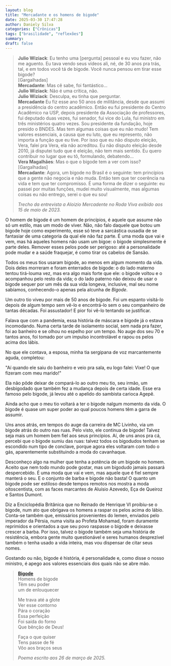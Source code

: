 ```yaml
---
layout: blog
title: "Mercadante e os homens de bigode"
date: 2025-03-30 17:47:28
author: Daniely Silva
categories: ["Crônicas"]
tags: ["brasilidade", "reflexões"]
summary:
draft: false
---
```

> **Julio Wiziack**: Eu tenho uma [pergunta] pessoal e eu vou fazer, não me aguento. Eu tava vendo seus vídeos ali, né, de 30 anos pra trás, tal, e em todos você tá de bigode. Você nunca pensou em tirar esse bigode?\
> [Gargalhadas]\
> **Mercadante**: Mas cê sabe, foi fantástico...\
> **Julio Wiziack**: Não é uma crítica, não.\
> **Julio Wiziack**: Desculpa, eu tinha que perguntar.\
> **Mercadante** Eu fiz esse ano 50 anos de militância, desde que assumi a   presidência do centro acadêmico. Então eu fui presidente do Centro Acadêmico na USP, depois presidente da Associação de professores, fui deputado duas vezes, fui senador, fui vice do Lula, fui ministro em três ministérios quatro vezes. Sou presidente da fundação, hoje presido o BNDES. Mas tem algumas coisas que eu não mudo! Tem valores essenciais, a causa que eu luto, que eu represento, não importa a função que eu tive. Por isso que eu não disputo eleição, Vera, falei pra Vera, ela não acreditou. Eu não disputo eleição desde 2010, já disputei tudo que é eleição, não tem mais sentido. Eu quero contribuir no lugar que eu tô, formulando, debatendo...\
> **Vera Magalhães**: Mas o que o bigode tem a ver com isso?\
> [Gargalhadas]\
> **Mercadante**: Agora, um bigode no Brasil é o seguinte: tem princípios que a gente não negocia e não muda. Então tem que ter coerência na vida e tem que ter compromisso. É uma forma de dizer o seguinte: eu passei por muitas funções, mudei muito visualmente, mas algumas coisas eu não entrego, serei o que eu sou!
>
> *Trecho da entrevista a Aloizio Mercadente no Roda Viva exibido aos 15 de maio de 2023.*

O homem de bigode é um homem de princípios, é aquele que assume não só um estilo, mas um modo de viver. Não, não falo daquele que botou um bigode hoje como experimento, esse só teve a sarcástica ousadia de se fantasiar de uma categoria da qual ele não faz parte. É uma moda que vai e vem, mas há aqueles homens não usam um bigoe: o bigode simplesmente é parte deles. Remover esses pelos pode ser perigoso: até a personalidade pode mudar e a saúde fraquejar, é como tirar os cabelos de Sansão.

Todos os meus tios usaram bigode, ao menos em algum momento da vida. Dois deles morreram e foram enterrados de bigode: o do lado materno tentou tirá-louma vez, mas era algo mais forte que ele: o bigode voltou e o acompanhou pelo resto da vida; o do lado paterno não deixou de usar o bigode sequer por um mês da sua vida longeva, inclusive, mal seu nome sabíamos, conhecendo-o apenas pela alcunha de *Bigode*.

Um outro tio viveu por mais de 50 anos de bigode. Foi um espanto visitá-lo depois de algum tempo sem vê-lo e encontrá-lo sem o seu companheiro de tantas décadas. Foi assustador! E pior foi vê-lo tentando se justificar.

Falava que com a pandemia, essa história de máscara e bigode já o estava incomodando. Numa certa tarde de isolamento social, sem nada pra fazer, foi ao banheiro e se olhou no espelho por um tempo. No auge dos seu 70 e tantos anos, foi tomado por um impulso incontrolável e rapou os pelos acima dos lábis.

No que ele contava, a esposa, minha tia sergipana de voz marcantemente aguda, completou:

"Aí quando ele saiu do banheiro e veio pra sala, eu logo falei: Vixe! O que fizeram com meu marido!"

Ela não pôde deixar de compará-lo ao outro meu tio, seu irmão, um desbigodado que também fez a mudança depois de certa idade. Esse era famoso pelo bigode, já levou até o apelido do sambista carioca Agepê.

Ainda acho que o meu tio voltará a ter o bigode nalgum momento da vida. O bigode é quase um super poder ao qual poucos homens têm a garra de assumir.

Uns anos atrás, em tempos do auge da carreira de MC Livinho, via um bigode atrás do outro nas ruas. Pelo visto, ele continua de bigode! Talvez seja mais um homem bem fiel aos seus princípios. Aí, de uns anos pra cá, percebi que o bigode sumiu das ruas: talvez todos os bigodudos tenham se escondido num tipo de conclave, porque agora eles voltaram com todo o gás, aparentemente substituindo a moda do cavanhaque.

Desconheço algo na mulher que tenha a potência de um bigode no homem. Aceito que nem todo mundo pode gostar, mas um bigodudo jamais passará despercebido. É uma moda que vai e vem, mas aquele que é fiel sempre manterá o seu. E o conjunto de barba e bigode não basta! O quanto um bigode pode ser estiloso desde tempos remotos nos mostra a moda oitoscentista, com as faces marcantes de Aluísio Azevedo, Eça de Queiroz e Santos Dumont.

Diz a Enciclopédia Britânica que no Reinado de Henrique VI proibiu-se o bigode, num ato que obrigava os homens a raspar os pelos acima do lábio. Conta-se também que, emissários provenientes do Iemen, enviados pelo imperador da Pérsia, numa visita ao Profeta Mohamad, foram duramente reprimidos e orientados a que seu povo raspasse o bigode e deixasse crescer a barba. Por isso, talvez o bigode também seja uma história de resistência, embora gente muito questionável e seres humanos desprezível também o tenha usado a vida inteira, mas vou dispensar de citar seus nomes.

Gostando ou não, bigode é história, é personalidade e, como disse o nosso ministro, é apego aos valores essenciais dos quais não se abre mão.

> [**Bigode**](/blog/poesia/2025-03-20-poesia-bigode/)\
> Homens de bigode\
> Têm seu poder\
> um de enlouquecer
>
> Me trava até a glote\
> Ver esse contorno\
> Pára o coração\
> Essa perfeição\
> Foi saída do forno\
> Que bênção de Deus!
>
> Faça o que quiser\
> Tens passe de fé\
> Vôo aos braços seus
>
> *Poema escrito aos 26 de março de 2025.*
